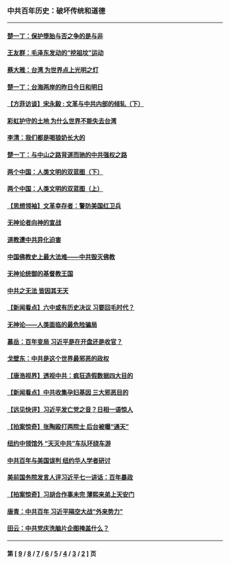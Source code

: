 ### 中共百年历史：破坏传统和道德
---
#### [楚一丁：保护堕胎与否之争的是与非](../../pages/nf1176114/n13815642.md?12290430) 
#### [王友群：毛泽东发动的“挖祖坟”运动](../../pages/nf1176114/n13723639.md?12290430) 
#### [蔡大雅：台湾 为世界点上光明之灯](../../pages/nf1176114/n13531530.md?12290430) 
#### [楚一丁：台海两岸的昨日今日和明日](../../pages/nf1176114/n13531468.md?12290430) 
#### [【方菲访谈】宋永毅 : 文革与中共内部的倾轧（下）](../../pages/nf1176114/n13486836.md?12290430) 
#### [彩虹护守的土地 为什么世界不能失去台湾](../../pages/nf1176114/n13476849.md?12290430) 
#### [李清：我们都是喝狼奶长大的](../../pages/nf1176114/n13471478.md?12290430) 
#### [楚一丁：与中山之路背道而驰的中共强权之路](../../pages/nf1176114/n13437270.md?12290430) 
#### [两个中国：人类文明的双蓝图（下）](../../pages/nf1176114/n13423132.md?12290430) 
#### [两个中国：人类文明的双蓝图（上）](../../pages/nf1176114/n13422687.md?12290430) 
#### [【思想领袖】文革幸存者：警防美国红卫兵](../../pages/nf1176114/n13339289.md?12290430) 
#### [无神论者向神的宣战](../../pages/nf1176114/n13281535.md?12290430) 
#### [道教遭中共异化迫害](../../pages/nf1176114/n13281463.md?12290430) 
#### [中国佛教史上最大法难——中共毁灭佛教](../../pages/nf1176114/n13281397.md?12290430) 
#### [无神论统御的基督教王国](../../pages/nf1176114/n13281280.md?12290430) 
#### [中共之无法 皆因其无天](../../pages/nf1176114/n13281088.md?12290430) 
#### [【新闻看点】六中或有历史决议 习要回毛时代？](../../pages/nf1176114/n13222895.md?12290430) 
#### [无神论——人类面临的最危险骗局](../../pages/nf1176114/n13196137.md?12290430) 
#### [慕岳：百年变局 习近平是在开盘还是收官？](../../pages/nf1176114/n13206516.md?12290430) 
#### [戈壁东：中共是这个世界最邪恶的政权](../../pages/nf1176114/n13085641.md?12290430) 
#### [【唐浩视界】透视中共：疯狂造假数据四大目的](../../pages/nf1176114/n13080590.md?12290430) 
#### [【新闻看点】中共收集孕妇基因 三大邪恶目的](../../pages/nf1176114/n13077182.md?12290430) 
#### [【远见快评】习近平发亡党之音？日相一语惊人](../../pages/nf1176114/n13074809.md?12290430) 
#### [【拍案惊奇】张陶殴打两院士 后台被曝“通天”](../../pages/nf1176114/n13070496.md?12290430) 
#### [纽约中领馆外 “天灭中共”车队环绕车游](../../pages/nf1176114/n13070693.md?12290430) 
#### [中共百年与美国误判 纽约华人学者研讨](../../pages/nf1176114/n13067969.md?12290430) 
#### [美前国务院发言人评习近平七一讲话：百年暴政](../../pages/nf1176114/n13066986.md?12290430) 
#### [【拍案惊奇】习胡合作事未完 薄熙来弟上天安门](../../pages/nf1176114/n13065867.md?12290430) 
#### [唐青：中共百年 习近平隔空大战“外来势力”](../../pages/nf1176114/n13065976.md?12290430) 
#### [田云：中共党庆洗脑片企图掩盖什么？](../../pages/nf1176114/n13064395.md?12290430) 

---
#### 第 [ [9](./9.md?12290430) / [8](./8.md?12290430) / [7](./7.md?12290430) / [6](./6.md?12290430) / [5](./5.md?12290430) / [4](./4.md?12290430) / [3](./3.md?12290430) / [2](./2.md?12290430) ] 页
